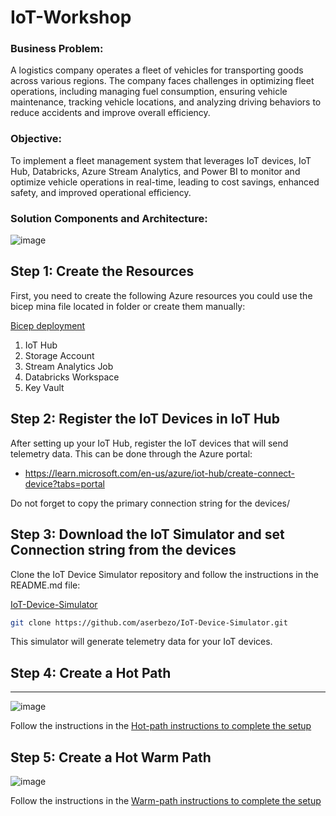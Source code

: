 # IoT-Workshop



### Business Problem:
A logistics company operates a fleet of vehicles for transporting goods across various regions. 
The company faces challenges in optimizing fleet operations, including managing fuel consumption, ensuring vehicle maintenance, tracking vehicle locations, and analyzing driving behaviors to reduce accidents and improve overall efficiency.


### Objective:
To implement a fleet management system that leverages IoT devices, IoT Hub, Databricks, Azure Stream Analytics, and Power BI to monitor and optimize vehicle operations in real-time, leading to cost savings, enhanced safety, and improved operational efficiency.


### Solution Components and Architecture:

![image](https://github.com/user-attachments/assets/23ac777a-8ca1-41ff-9552-f7839429c4c0)




## Step 1: Create the Resources

First, you need to create the following Azure resources you could use the bicep mina file located in folder or create them manually:

[Bicep deployment](https://github.com/aserbezo/IoT-Workshop/tree/main/bicep_deployment)


1. IoT Hub
2. Storage Account
3. Stream Analytics Job
4. Databricks Workspace
5. Key Vault


## Step 2: Register the IoT Devices in IoT Hub

After setting up your IoT Hub, register the IoT devices that will send telemetry data. This can be done through the Azure portal:

- https://learn.microsoft.com/en-us/azure/iot-hub/create-connect-device?tabs=portal

Do not forget to copy the primary connection string for the devices/

## Step 3: Download the IoT Simulator and set Connection string from the devices

Clone the IoT Device Simulator repository and follow the instructions in the README.md file:

[IoT-Device-Simulator](https://github.com/aserbezo/IoT-Device-Simulator.git)

```sh
git clone https://github.com/aserbezo/IoT-Device-Simulator.git
```

This simulator will generate telemetry data for your IoT devices.





## Step 4: Create a Hot Path
----------------------------------------------------
![image](https://github.com/user-attachments/assets/46a8b747-747d-4afb-b788-6f5f359fed46)

Follow the instructions in the [Hot-path instructions to complete the setup](https://github.com/aserbezo/IoT-Workshop/blob/main/hot-path.md)

## Step 5: Create a Hot Warm Path

![image](https://github.com/user-attachments/assets/3c43a192-440d-4e45-a9a8-14eb5380d11e)

Follow the instructions in the [Warm-path instructions to complete the setup](https://github.com/aserbezo/IoT-Workshop/blob/main/hot-path.md)
